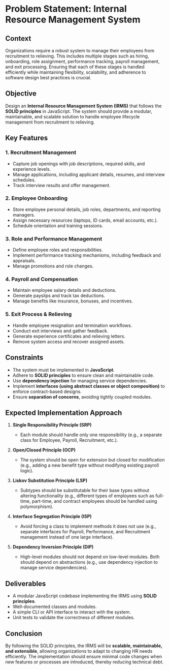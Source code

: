 # Problem Statement: Internal Resource Management System

## Context
Organizations require a robust system to manage their employees from recruitment to relieving. This includes multiple stages such as hiring, onboarding, role assignment, performance tracking, payroll management, and exit processing. Ensuring that each of these stages is handled efficiently while maintaining flexibility, scalability, and adherence to software design best practices is crucial.

## Objective
Design an **Internal Resource Management System (IRMS)** that follows the **SOLID principles** in JavaScript. The system should provide a modular, maintainable, and scalable solution to handle employee lifecycle management from recruitment to relieving.

## Key Features

### 1. **Recruitment Management**
   - Capture job openings with job descriptions, required skills, and experience levels.
   - Manage applications, including applicant details, resumes, and interview schedules.
   - Track interview results and offer management.

### 2. **Employee Onboarding**
   - Store employee personal details, job roles, departments, and reporting managers.
   - Assign necessary resources (laptops, ID cards, email accounts, etc.).
   - Schedule orientation and training sessions.

### 3. **Role and Performance Management**
   - Define employee roles and responsibilities.
   - Implement performance tracking mechanisms, including feedback and appraisals.
   - Manage promotions and role changes.

### 4. **Payroll and Compensation**
   - Maintain employee salary details and deductions.
   - Generate payslips and track tax deductions.
   - Manage benefits like insurance, bonuses, and incentives.

### 5. **Exit Process & Relieving**
   - Handle employee resignation and termination workflows.
   - Conduct exit interviews and gather feedback.
   - Generate experience certificates and relieving letters.
   - Remove system access and recover assigned assets.

## Constraints
- The system must be implemented in **JavaScript**.
- Adhere to **SOLID principles** to ensure clean and maintainable code.
- Use **dependency injection** for managing service dependencies.
- Implement **interfaces (using abstract classes or object composition)** to enforce contract-based designs.
- Ensure **separation of concerns**, avoiding tightly coupled modules.

## Expected Implementation Approach
1. **Single Responsibility Principle (SRP)**
   - Each module should handle only one responsibility (e.g., a separate class for Employee, Payroll, Recruitment, etc.).

2. **Open/Closed Principle (OCP)**
   - The system should be open for extension but closed for modification (e.g., adding a new benefit type without modifying existing payroll logic).

3. **Liskov Substitution Principle (LSP)**
   - Subtypes should be substitutable for their base types without altering functionality (e.g., different types of employees such as full-time, part-time, and contract employees should be handled using polymorphism).

4. **Interface Segregation Principle (ISP)**
   - Avoid forcing a class to implement methods it does not use (e.g., separate interfaces for Payroll, Performance, and Recruitment management instead of one large interface).

5. **Dependency Inversion Principle (DIP)**
   - High-level modules should not depend on low-level modules. Both should depend on abstractions (e.g., use dependency injection to manage service dependencies).

## Deliverables
- A modular JavaScript codebase implementing the IRMS using **SOLID principles**.
- Well-documented classes and modules.
- A simple CLI or API interface to interact with the system.
- Unit tests to validate the correctness of different modules.

## Conclusion
By following the SOLID principles, the IRMS will be **scalable, maintainable, and extensible**, allowing organizations to adapt to changing HR needs efficiently. The implementation should ensure minimal code changes when new features or processes are introduced, thereby reducing technical debt.